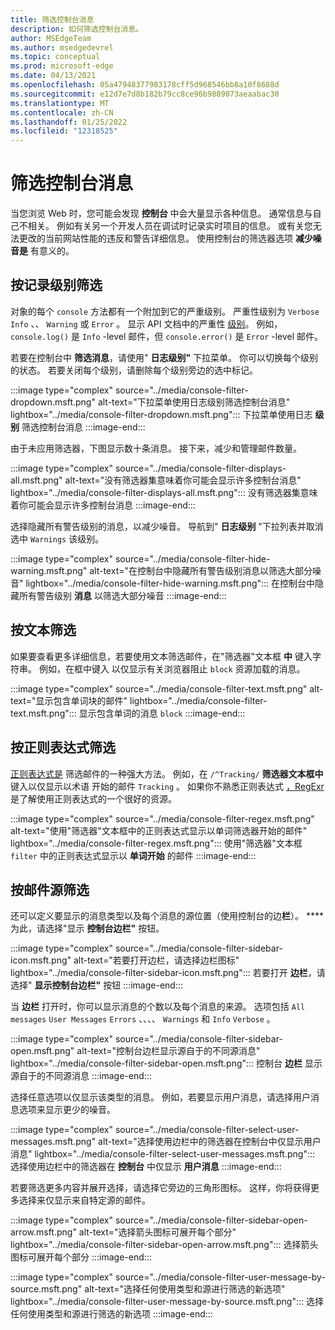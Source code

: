 ```yaml
---
title: 筛选控制台消息
description: 如何筛选控制台消息。
author: MSEdgeTeam
ms.author: msedgedevrel
ms.topic: conceptual
ms.prod: microsoft-edge
ms.date: 04/13/2021
ms.openlocfilehash: 05a47948377983178cff5d968546bb8a10f8688d
ms.sourcegitcommit: e12d7e7d8b182b79cc8ce96b9889073aeaabac30
ms.translationtype: MT
ms.contentlocale: zh-CN
ms.lasthandoff: 01/25/2022
ms.locfileid: "12318525"
---
```

# <a name="filter-console-messages"></a>筛选控制台消息

当您浏览 Web 时，您可能会发现 **控制台** 中会大量显示各种信息。  通常信息与自己不相关。  例如有关另一个开发人员在调试时记录实时项目的信息。  或有关您无法更改的当前网站性能的违反和警告详细信息。  使用控制台的筛选器选项 **减少噪音是** 有意义的。


<!-- ====================================================================== -->
## <a name="filter-by-log-level"></a>按记录级别筛选

对象的每个 `console` 方法都有一个附加到它的严重级别。  严重性级别为 `Verbose` `Info` 、、 `Warning` 或 `Error` 。  显示 API 文档中的严重性 [级别](api.md)。  例如， `console.log()` 是 `Info` -level 邮件，但 `console.error()` 是 `Error` -level 邮件。

若要在控制台中 **筛选消息**，请使用" **日志级别"** 下拉菜单。  你可以切换每个级别的状态。  若要关闭每个级别，请删除每个级别旁边的选中标记。

:::image type="complex" source="../media/console-filter-dropdown.msft.png" alt-text="下拉菜单使用日志级别筛选控制台消息" lightbox="../media/console-filter-dropdown.msft.png":::
    下拉菜单使用日志 **级别** 筛选控制台消息
:::image-end:::

由于未应用筛选器，下图显示数十条消息。  接下来，减少和管理邮件数量。

:::image type="complex" source="../media/console-filter-displays-all.msft.png" alt-text="没有筛选器集意味着你可能会显示许多控制台消息" lightbox="../media/console-filter-displays-all.msft.png":::
    没有筛选器集意味着你可能会显示许多控制台消息
:::image-end:::

选择隐藏所有警告级别的消息，以减少噪音。  导航到" **日志级别** "下拉列表并取消选中 `Warnings` 该级别。

:::image type="complex" source="../media/console-filter-hide-warning.msft.png" alt-text="在控制台中隐藏所有警告级别消息以筛选大部分噪音" lightbox="../media/console-filter-hide-warning.msft.png":::
    在控制台中隐藏所有警告级别 **消息** 以筛选大部分噪音
:::image-end:::


<!-- ====================================================================== -->
## <a name="filter-by-text"></a>按文本筛选

如果要查看更多详细信息，若要使用文本筛选邮件，在"筛选器"文本框 **中** 键入字符串。  例如，在框中键入 以仅显示有关浏览器阻止 `block` 资源加载的消息。

:::image type="complex" source="../media/console-filter-text.msft.png" alt-text="显示包含单词块的邮件" lightbox="../media/console-filter-text.msft.png":::
    显示包含单词的消息 `block`
:::image-end:::


<!-- ====================================================================== -->
## <a name="filter-by-regular-expression"></a>按正则表达式筛选

[正则表达式是](https://developer.mozilla.org/docs/Web/JavaScript/Guide/Regular_Expressions) 筛选邮件的一种强大方法。  例如，在 `/^Tracking/` **筛选器文本框中** 键入以仅显示以术语 开始的邮件 `Tracking` 。  如果你不熟悉正则表达式 [，RegExr](https://regexr.com) 是了解使用正则表达式的一个很好的资源。

:::image type="complex" source="../media/console-filter-regex.msft.png" alt-text="使用&quot;筛选器&quot;文本框中的正则表达式显示以单词筛选器开始的邮件" lightbox="../media/console-filter-regex.msft.png":::
    使用"筛选器"文本框 `filter` 中的正则表达式显示以 **单词开始** 的邮件
:::image-end:::


<!-- ====================================================================== -->
## <a name="filter-by-message-source"></a>按邮件源筛选

还可以定义要显示的消息类型以及每个消息的源位置（使用控制台的边**栏**）。 ****  为此，请选择"显示 **控制台边栏"** 按钮。

:::image type="complex" source="../media/console-filter-sidebar-icon.msft.png" alt-text="若要打开边栏，请选择边栏图标" lightbox="../media/console-filter-sidebar-icon.msft.png":::
    若要打开 **边栏**，请选择" **显示控制台边栏"** 按钮
:::image-end:::

当 **边栏** 打开时，你可以显示消息的个数以及每个消息的来源。  选项包括 `All messages` `User Messages` `Errors` 、、、、 `Warnings` 和 `Info` `Verbose` 。

:::image type="complex" source="../media/console-filter-sidebar-open.msft.png" alt-text="控制台边栏显示源自于的不同源消息" lightbox="../media/console-filter-sidebar-open.msft.png":::
    控制台 **边栏** 显示源自于的不同源消息
:::image-end:::

选择任意选项以仅显示该类型的消息。  例如，若要显示用户消息，请选择用户消息选项来显示更少的噪音。

:::image type="complex" source="../media/console-filter-select-user-messages.msft.png" alt-text="选择使用边栏中的筛选器在控制台中仅显示用户消息" lightbox="../media/console-filter-select-user-messages.msft.png":::
    选择使用边栏中的筛选器在 **控制台** 中仅显示 **用户消息**
:::image-end:::

若要筛选更多内容并展开选择，请选择它旁边的三角形图标。  这样，你将获得更多选择来仅显示来自特定源的邮件。

:::image type="complex" source="../media/console-filter-sidebar-open-arrow.msft.png" alt-text="选择箭头图标可展开每个部分" lightbox="../media/console-filter-sidebar-open-arrow.msft.png":::
    选择箭头图标可展开每个部分
:::image-end:::

:::image type="complex" source="../media/console-filter-user-message-by-source.msft.png" alt-text="选择任何使用类型和源进行筛选的新选项" lightbox="../media/console-filter-user-message-by-source.msft.png":::
    选择任何使用类型和源进行筛选的新选项
:::image-end:::
